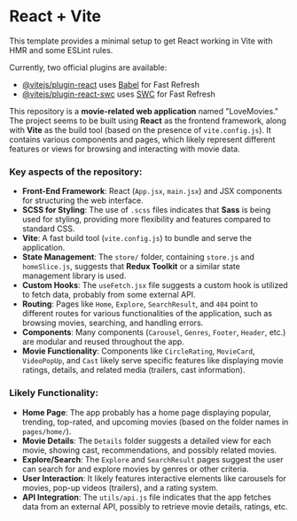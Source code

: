 # React + Vite

This template provides a minimal setup to get React working in Vite with HMR and some ESLint rules.

Currently, two official plugins are available:

- [@vitejs/plugin-react](https://github.com/vitejs/vite-plugin-react/blob/main/packages/plugin-react/README.md) uses [Babel](https://babeljs.io/) for Fast Refresh
- [@vitejs/plugin-react-swc](https://github.com/vitejs/vite-plugin-react-swc) uses [SWC](https://swc.rs/) for Fast Refresh


This repository is  a **movie-related web application** named "LoveMovies." The project seems to be built using **React** as the frontend framework, along with **Vite** as the build tool (based on the presence of `vite.config.js`). It contains various components and pages, which likely represent different features or views for browsing and interacting with movie data.

### Key aspects of the repository:
- **Front-End Framework**: React (`App.jsx`, `main.jsx`) and JSX components for structuring the web interface.
- **SCSS for Styling**: The use of `.scss` files indicates that **Sass** is being used for styling, providing more flexibility and features compared to standard CSS.
- **Vite**: A fast build tool (`vite.config.js`) to bundle and serve the application.
- **State Management**: The `store/` folder, containing `store.js` and `homeSlice.js`, suggests that **Redux Toolkit** or a similar state management library is used.
- **Custom Hooks**: The `useFetch.jsx` file suggests a custom hook is utilized to fetch data, probably from some external API.
- **Routing**: Pages like `Home`, `Explore`, `SearchResult`, and `404` point to different routes for various functionalities of the application, such as browsing movies, searching, and handling errors.
- **Components**: Many components (`Carousel`, `Genres`, `Footer`, `Header`, etc.) are modular and reused throughout the app.
- **Movie Functionality**: Components like `CircleRating`, `MovieCard`, `VideoPopUp`, and `Cast` likely serve specific features like displaying movie ratings, details, and related media (trailers, cast information).

### Likely Functionality:
- **Home Page**: The app probably has a home page displaying popular, trending, top-rated, and upcoming movies (based on the folder names in `pages/home/`).
- **Movie Details**: The `Details` folder suggests a detailed view for each movie, showing cast, recommendations, and possibly related movies.
- **Explore/Search**: The `Explore` and `SearchResult` pages suggest the user can search for and explore movies by genres or other criteria.
- **User Interaction**: It likely features interactive elements like carousels for movies, pop-up videos (trailers), and a rating system.
- **API Integration**: The `utils/api.js` file indicates that the app fetches data from an external API, possibly to retrieve movie details, ratings, etc.
